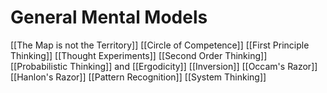 # General Mental Models

[[The Map is not the Territory]]
[[Circle of Competence]]
[[First Principle Thinking]]
[[Thought Experiments]]
[[Second Order Thinking]]
[[Probabilistic Thinking]] and [[Ergodicity]]
[[Inversion]]
[[Occam's Razor]]
[[Hanlon's Razor]]
[[Pattern Recognition]]
[[System Thinking]]
